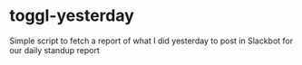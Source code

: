 # toggl-yesterday
Simple script to fetch a report of what I did yesterday to post in Slackbot for our daily standup report

